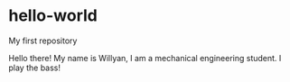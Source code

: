 # hello-world
My first repository

Hello there!
My name is Willyan, I am a mechanical engineering student. I play the bass!
